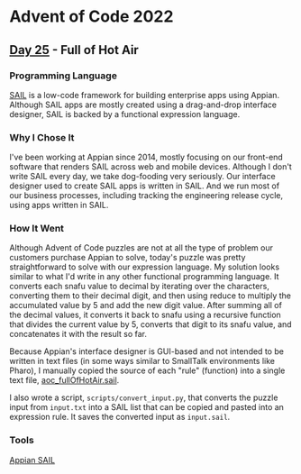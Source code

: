 # Advent of Code 2022
## [Day 25](https://adventofcode.com/2022/day/25) - Full of Hot Air

### Programming Language 

[SAIL](https://en.wikipedia.org/wiki/Appian_Corporation#SAIL_(Self-Assembling_Interface_Layer)) is a low-code framework for building enterprise apps using Appian.
Although SAIL apps are mostly created using a drag-and-drop interface designer, SAIL is backed by a functional expression language.

### Why I Chose It

I've been working at Appian since 2014, mostly focusing on our front-end software that renders SAIL across web and mobile devices.
Although I don't write SAIL every day, we take dog-fooding very seriously.
Our interface designer used to create SAIL apps is written in SAIL.
And we run most of our business processes, including tracking the engineering release cycle, using apps written in SAIL.

### How It Went

Although Advent of Code puzzles are not at all the type of problem our customers purchase Appian to solve, today's puzzle was pretty straightforward to solve with our expression language.
My solution looks similar to what I'd write in any other functional programming language.
It converts each snafu value to decimal by iterating over the characters, converting them to their decimal digit, and then using reduce to multiply the accumulated value by 5 and add the new digit value.
After summing all of the decimal values, it converts it back to snafu using a recursive function that divides the current value by 5, converts that digit to its snafu value, and concatenates it with the result so far.

Because Appian's interface designer is GUI-based and not intended to be written in text files (in some ways similar to SmallTalk environments like Pharo), I manually copied the source of each "rule" (function) into a single text file, [aoc_fullOfHotAir.sail](aoc_fullOfHotAir.sail).

I also wrote a script, `scripts/convert_input.py`, that converts the puzzle input from `input.txt` into a SAIL list that can be copied and pasted into an expression rule.
It saves the converted input as `input.sail`.

### Tools

[Appian SAIL](https://community.appian.com/)
